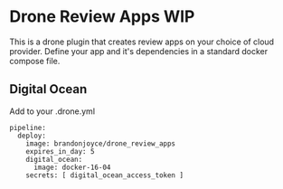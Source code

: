 # Drone Review Apps WIP
This is a drone plugin that creates review apps on your choice of cloud provider.
Define your app and it's dependencies in a standard docker compose file.

## Digital Ocean
Add to your .drone.yml
```
pipeline:
  deploy:
    image: brandonjoyce/drone_review_apps
    expires_in_day: 5
    digital_ocean:
      image: docker-16-04
    secrets: [ digital_ocean_access_token ]
```
